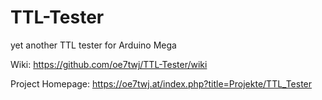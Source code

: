 # TTL-Tester
yet another TTL tester for Arduino Mega 


Wiki:             https://github.com/oe7twj/TTL-Tester/wiki

Project Homepage: https://oe7twj.at/index.php?title=Projekte/TTL_Tester
